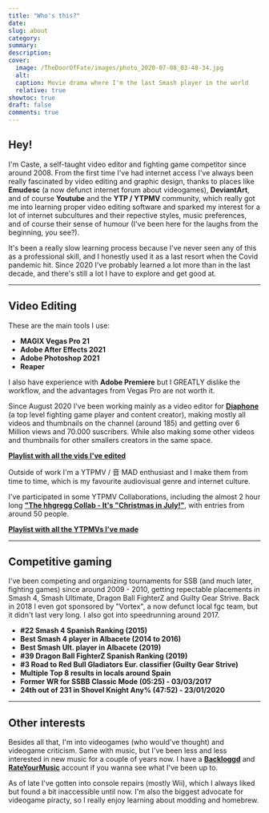 ```yaml
---
title: "Who's this?"
date:
slug: about
category:
summary:
description:
cover:
  image: /TheDoorOfFate/images/photo_2020-07-08_03-48-34.jpg
  alt:
  caption: Movie drama where I'm the last Smash player in the world
  relative: true
showtoc: true
draft: false
comments: true
---
```


## Hey!

I'm Caste, a self-taught video editor and fighting game competitor since around 2008. From the first time I've had internet access I've always been really fascinated by video editing and graphic design, thanks to places like **Emudesc** (a now defunct internet forum about videogames), **DeviantArt**, and of course **Youtube** and the **YTP / YTPMV** community, which really got me into learning proper video editing software and sparked my interest for a lot of internet subcultures and their repective styles, music preferences, and of course their sense of humour (I've been here for the laughs from the beginning, you see?).

It's been a really slow learning process because I've never seen any of this as a professional skill, and I honestly used it as a last resort when the Covid pandemic hit. Since 2020 I've probably learned a lot more than in the last decade, and there's still a lot I have to explore and get good at.

---

## Video Editing
These are the main tools I use:
- **MAGIX Vegas Pro 21**
- **Adobe After Effects 2021**
- **Adobe Photoshop 2021**
- **Reaper**

I also have experience with **Adobe Premiere** but I GREATLY dislike the workflow, and the advantages from Vegas Pro are not worth it.

Since August 2020 I've been working mainly as a video editor for [**Diaphone**](https://www.youtube.com/@Diaphone) (a top level fighting game player and content creator), making mostly all videos and thumbnails on the channel (around 185) and getting over 6 Million views and 70.000 suscribers. While also making some other videos and thumbnails for other smallers creators in the same space.

[**Playlist with all the vids I've edited**](https://www.youtube.com/watch?v=83ZaF5MCVug&list=PLVMomAI1oadE7rru_EC7aDWWqTuectgrt&ab_channel=Diaphone)

Outside of work I'm a YTPMV / 音 MAD enthusiast and I make them from time to time, which is my favourite audiovisual genre and internet culture.

I've participated in some YTPMV Collaborations, including the almost 2 hour long [**"The hhgregg Collab - It's "Christmas in July!"**](https://www.youtube.com/watch?v=K5zzrjKrCdc), with entries from around 50 people.

[**Playlist with all the YTPMVs I've made**](https://www.youtube.com/watch?v=SZnHzeT_8_o&list=PLVMomAI1oadFF5NCQUlpiXDABtrIsue4h&ab_channel=CasteHappy)

---

## Competitive gaming

I've been competing and organizing tournaments for SSB (and much later, fighting games) since around 2009 - 2010, getting repectable placements in Smash 4, Smash Ultimate, Dragon Ball FighterZ and Guilty Gear Strive. 
Back in 2018 I even got sponsored by "Vortex", a now defunct local fgc team, but it didn't last very long. I also got into speedrunning around 2017.

- **#22 Smash 4 Spanish Ranking (2015)**
- **Best Smash 4 player in Albacete (2014 to 2016)**
- **Best Smash Ult. player in Albacete (2019)**
- **#39 Dragon Ball FighterZ Spanish Ranking (2019)**
- **#3 Road to Red Bull Gladiators Eur. classifier (Guilty Gear Strive)**
- **Multiple Top 8 results in locals around Spain**
- **Former WR for SSBB Classic Mode (05:25) - 03/03/2017**
- **24th out of 231 in Shovel Knight Any% (47:52) - 23/01/2020**

---

## Other interests

Besides all that, I'm into videogames (who would've thought) and videogame criticism. Same with music, but I've been less and less interested in new music for a couple of years now. I have a [**Backloggd**](https://www.backloggd.com/u/CasteHappy/) and [**RateYourMusic**](https://rateyourmusic.com/~CasteHappy) account if you wanna see what I've been up to.

As of late I've gotten into console repairs (mostly Wii), which I always liked but found a bit inaccessible until now. 
I'm also the biggest advocate for videogame piracty, so I really enjoy learning about modding and homebrew.


[def]: TheDoorOfFate/static/images/thumbnails.png